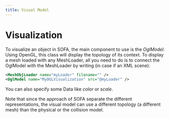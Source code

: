 ```yaml
---
title: Visual Model
---
```


Visualization
=============

To visualize an object in SOFA, the main component to use is the _OglModel_.
Using OpenGL, this class will display the topology of its context. To display a mesh loaded with any MeshLoader, all you need to do is to connect the OglModel with the MeshLoader by writing (in case if an XML scene):

```xml
<MeshObjLoader name="myLoader" filename="" />
<OglModel name="MyOGLVisualization" src="@myLoader" />
```

You can also specify some Data like _color_ or _scale_.

Note that since the approach of SOFA separate the different representations, the visual model can use a different topology (a different mesh) than the physical or the collision model.